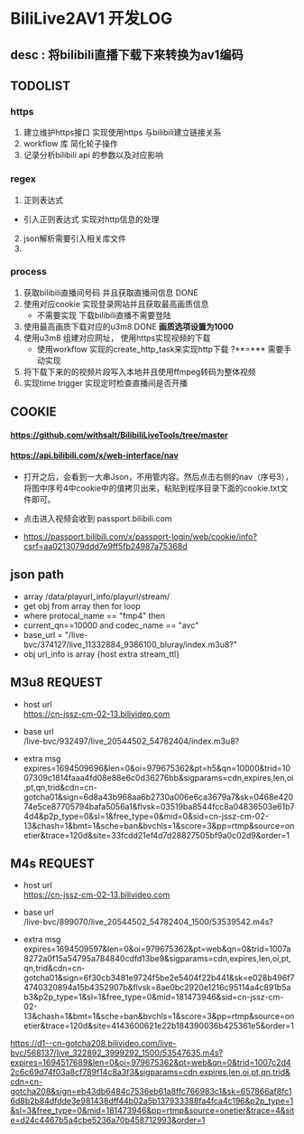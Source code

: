 # BiliLive2AV1 开发LOG
## desc : 将bilibili直播下载下来转换为av1编码
## TODOLIST
### https
1. 建立维护https接口 实现使用https 与bilibili建立链接关系
2. workflow 库 简化轮子操作
3. 记录分析bilibili api 的参数以及对应影响 

### regex
1. 正则表达式 
 - 引入正则表达式 实现对http信息的处理
2.  json解析需要引入相关库文件
3. 

### process
1. 获取bilibili直播间号码 并且获取直播间信息  DONE
2. 使用对应cookie 实现登录网站并且获取最高画质信息  
    - 不需要实现 下载bilibili直播不需要登陆
3. 使用最高画质下载对应的u3m8 DONE **画质选项设置为1000**
4. 使用u3m8 组建对应网址， 使用https实现视频的下载
    - 使用workflow 实现的create_http_task来实现http下载  ?\*\*=\*\** 需要手动实现
5. 将下载下来的的视频片段写入本地并且使用ffmpeg转码为整体视频
6. 实现time trigger  实现定时检查直播间是否开播

## COOKIE
#### https://github.com/withsalt/BilibiliLiveTools/tree/master
#### https://api.bilibili.com/x/web-interface/nav
- 打开之后，会看到一大串Json，不用管内容。然后点击右侧的nav（序号3），将图中序号4中cookie中的值拷贝出来，粘贴到程序目录下面的cookie.txt文件即可。
- 点击进入视频会收到 passport.bilibili.com

-  https://passport.bilibili.com/x/passport-login/web/cookie/info?csrf=aa0213079ddd7e9ff5fb24987a75368d

## json path
- array  /data/playurl_info/playurl/stream/  
- get obj from array then for loop 
- where protocal_name == "fmp4" then
- current_qn==10000 and codec_name == "avc" 
- base_url = "/live-bvc/374127/live_11332884_9386100_bluray/index.m3u8?"
-  obj  url_info is array {host extra stream_ttl}


## M3u8 REQUEST
- host url  
https://cn-jssz-cm-02-13.bilivideo.com   

- base url  
/live-bvc/932497/live_20544502_54782404/index.m3u8?   

- extra msg  
expires=1694509696&len=0&oi=979675362&pt=h5&qn=10000&trid=1007309c1814faaa4fd08e88e6c0d36276bb&sigparams=cdn,expires,len,oi,pt,qn,trid&cdn=cn-gotcha01&sign=6d8a43b968aa6b2730a006e6ca3679a7&sk=0468e42074e5ce87705794bafa5056a1&flvsk=03519ba8544fcc8a04836503e61b74d4&p2p_type=0&sl=1&free_type=0&mid=0&sid=cn-jssz-cm-02-13&chash=1&bmt=1&sche=ban&bvchls=1&score=3&pp=rtmp&source=onetier&trace=120d&site=33fcdd21ef4d7d28827505bf9a0c02d9&order=1


## M4s REQUEST
- host url   
https://cn-jssz-cm-02-13.bilivideo.com   

- base url  
/live-bvc/899070/live_20544502_54782404_1500/53539542.m4s?   

- extra msg  
expires=1694509597&len=0&oi=979675362&pt=web&qn=0&trid=1007a8272a0f15a54795a784840cdfd13be9&sigparams=cdn,expires,len,oi,pt,qn,trid&cdn=cn-gotcha01&sign=6f30cb3481e9724f5be2e5404f22b441&sk=e028b496f74740320894a15b4352907b&flvsk=8ae0bc2920e1216c95114a4c891b5ab3&p2p_type=1&sl=1&free_type=0&mid=181473946&sid=cn-jssz-cm-02-13&chash=1&bmt=1&sche=ban&bvchls=1&score=3&pp=rtmp&source=onetier&trace=120d&site=4143600621e22b184390036b425361e5&order=1




https://d1--cn-gotcha208.bilivideo.com/live-bvc/568137/live_322892_3999292_1500/53547635.m4s?expires=1694517689&len=0&oi=979675362&pt=web&qn=0&trid=1007c2d42c6c69d74f03a8cf789f14c8a3f3&sigparams=cdn,expires,len,oi,pt,qn,trid&cdn=cn-gotcha208&sign=eb43db6484c7536eb61a8ffc766983c1&sk=657866af8fc16d8b2b84dfdde3e981438dff44b02a5b137933388fa4fca4c196&p2p_type=1&sl=3&free_type=0&mid=181473946&pp=rtmp&source=onetier&trace=4&site=d24c4467b5a4cbe5236a70b458712993&order=1